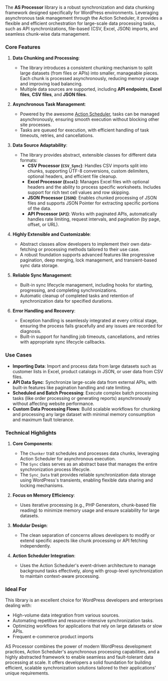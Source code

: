 The **AS Processor** library is a robust synchronization and data chunking framework designed specifically for WordPress environments. Leveraging asynchronous task management through the Action Scheduler, it provides a flexible and efficient orchestration for large-scale data processing tasks, such as API synchronizations, file-based (CSV, Excel, JSON) imports, and seamless chunk-wise data management.

### Core Features
1. **Data Chunking and Processing**:
    - The library introduces a consistent chunking mechanism to split large datasets (from files or APIs) into smaller, manageable pieces. Each chunk is processed asynchronously, reducing memory usage and improving load balancing.
    - Multiple data sources are supported, including **API endpoints**, **Excel files**, **CSV files**, and **JSON files**.

2. **Asynchronous Task Management**:
    - Powered by the awesome [Action Scheduler](https://actionscheduler.org/), tasks can be managed asynchronously, ensuring smooth execution without blocking other site processes.
    - Tasks are queued for execution, with efficient handling of task timeouts, retries, and cancellations.

3. **Data Source Adaptability**:
    - The library provides abstract, extensible classes for different data formats:
        - **CSV Processor (`CSV_Sync`)**: Handles CSV imports split into chunks, supporting UTF-8 conversions, custom delimiters, optional headers, and efficient file cleanup.
        - **Excel Processor (`Excel`)**: Manages Excel files with optional headers and the ability to process specific worksheets. Includes support for rich text cell values and row skipping.
        - **JSON Processor (`JSON`)**: Enables chunked processing of JSON files and supports JSON Pointer for extracting specific portions of the data.
        - **API Processor (`API`)**: Works with paginated APIs, automatically handles rate limiting, request intervals, and pagination (by page, offset, or URL).

4. **Highly Extensible and Customizable**:
    - Abstract classes allow developers to implement their own data-fetching or processing methods tailored to their use case.
    - A robust foundation supports advanced features like progressive pagination, deep merging, lock management, and transient-based sync data storage.

5. **Reliable Sync Management**:
    - Built-in sync lifecycle management, including hooks for starting, progressing, and completing synchronizations.
    - Automatic cleanup of completed tasks and retention of synchronization data for specified durations.

6. **Error Handling and Recovery**:
    - Exception handling is seamlessly integrated at every critical stage, ensuring the process fails gracefully and any issues are recorded for diagnosis.
    - Built-in support for handling job timeouts, cancellations, and retries with appropriate sync lifecycle callbacks.

### Use Cases
- **Importing Data**: Import and process data from large datasets such as customer lists in Excel, product catalogs in JSON, or user data from CSV files.
- **API Data Sync**: Synchronize large-scale data from external APIs, with built-in features like pagination handling and rate limiting.
- **Scheduled and Batch Processing**: Execute complex batch processing tasks (like order processing or generating reports) asynchronously without affecting website performance.
- **Custom Data Processing Flows**: Build scalable workflows for chunking and processing any large dataset with minimal memory consumption and maximum fault tolerance.

### Technical Highlights
1. **Core Components**:
    - The `Chunker` trait schedules and processes data chunks, leveraging Action Scheduler for asynchronous execution.
    - The `Sync` class serves as an abstract base that manages the entire synchronization process lifecycle.
    - The `Sync_Data` trait provides reliable synchronization data storage using WordPress's transients, enabling flexible data sharing and locking mechanisms.

2. **Focus on Memory Efficiency**:
    - Uses iterative processing (e.g., PHP Generators, chunk-based file reading) to minimize memory usage and ensure scalability for large datasets.

3. **Modular Design**:
    - The clean separation of concerns allows developers to modify or extend specific aspects like chunk processing or API fetching independently.

4. **Action Scheduler Integration**:
    - Uses the Action Scheduler's event-driven architecture to manage background tasks effectively, along with group-level synchronization to maintain context-aware processing.

### Ideal For
This library is an excellent choice for WordPress developers and enterprises dealing with:
- High-volume data integration from various sources.
- Automating repetitive and resource-intensive synchronization tasks.
- Optimizing workflows for applications that rely on large datasets or slow APIs.
- Frequent e-commerce product imports

AS Processor combines the power of modern WordPress development practices, Action Scheduler's asynchronous processing capabilities, and a highly abstracted framework to enable seamless and fault-tolerant data processing at scale. It offers developers a solid foundation for building efficient, scalable synchronization solutions tailored to their applications' unique requirements.
